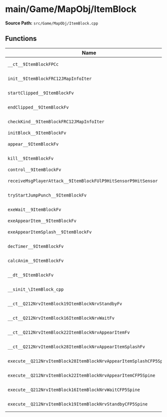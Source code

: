 # main/Game/MapObj/ItemBlock

**Source Path:** `src/Game/MapObj/ItemBlock.cpp`

## Functions

| Name | Address | Match % |
|------|---------|---------|
| `__ct__9ItemBlockFPCc` | `0x801E89D0` | :white_check_mark: (100.0%) |
| `init__9ItemBlockFRC12JMapInfoIter` | `0x801E8A28` | :x: (84.2%) |
| `startClipped__9ItemBlockFv` | `0x801E8BF0` | :white_check_mark: (100.0%) |
| `endClipped__9ItemBlockFv` | `0x801E8C2C` | :white_check_mark: (100.0%) |
| `checkKind__9ItemBlockFRC12JMapInfoIter` | `0x801E8C68` | :x: (95.7%) |
| `initBlock__9ItemBlockFv` | `0x801E8E3C` | :x: (0.0%) |
| `appear__9ItemBlockFv` | `0x801E8F18` | :x: (95.8%) |
| `kill__9ItemBlockFv` | `0x801E8F78` | :white_check_mark: (100.0%) |
| `control__9ItemBlockFv` | `0x801E8FCC` | :x: (0.0%) |
| `receiveMsgPlayerAttack__9ItemBlockFUlP9HitSensorP9HitSensor` | `0x801E905C` | :white_check_mark: (100.0%) |
| `tryStartJumpPunch__9ItemBlockFv` | `0x801E90E8` | :white_check_mark: (100.0%) |
| `exeWait__9ItemBlockFv` | `0x801E9248` | :white_check_mark: (100.0%) |
| `exeAppearItem__9ItemBlockFv` | `0x801E92A0` | :x: (0.0%) |
| `exeAppearItemSplash__9ItemBlockFv` | `0x801E949C` | :x: (95.7%) |
| `decTimer__9ItemBlockFv` | `0x801E95B0` | :white_check_mark: (100.0%) |
| `calcAnim__9ItemBlockFv` | `0x801E95CC` | :white_check_mark: (100.0%) |
| `__dt__9ItemBlockFv` | `0x801E960C` | :x: (95.7%) |
| `__sinit_\ItemBlock_cpp` | `0x801E9668` | :white_check_mark: (100.0%) |
| `__ct__Q212NrvItemBlock19ItemBlockNrvStandbyFv` | `0x801E96BC` | :white_check_mark: (100.0%) |
| `__ct__Q212NrvItemBlock16ItemBlockNrvWaitFv` | `0x801E96CC` | :white_check_mark: (100.0%) |
| `__ct__Q212NrvItemBlock22ItemBlockNrvAppearItemFv` | `0x801E96DC` | :white_check_mark: (100.0%) |
| `__ct__Q212NrvItemBlock28ItemBlockNrvAppearItemSplashFv` | `0x801E96EC` | :white_check_mark: (100.0%) |
| `execute__Q212NrvItemBlock28ItemBlockNrvAppearItemSplashCFP5Spine` | `0x801E96FC` | :white_check_mark: (100.0%) |
| `execute__Q212NrvItemBlock22ItemBlockNrvAppearItemCFP5Spine` | `0x801E9704` | :white_check_mark: (100.0%) |
| `execute__Q212NrvItemBlock16ItemBlockNrvWaitCFP5Spine` | `0x801E970C` | :white_check_mark: (100.0%) |
| `execute__Q212NrvItemBlock19ItemBlockNrvStandbyCFP5Spine` | `0x801E9714` | :white_check_mark: (100.0%) |